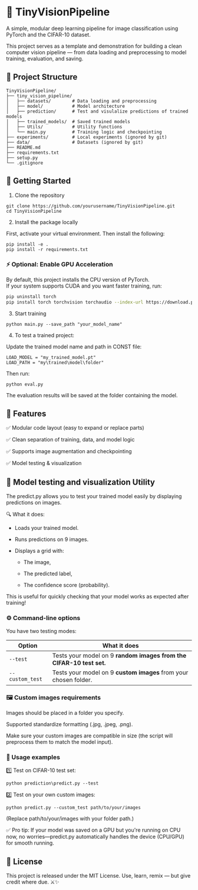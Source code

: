 # 🐉 TinyVisionPipeline
A simple, modular deep learning pipeline for image classification using PyTorch and the CIFAR-10 dataset.

This project serves as a template and demonstration for building a clean computer vision pipeline — from data loading and preprocessing to model training, evaluation, and saving.

## 📁 Project Structure
```
TinyVisionPipeline/
├── tiny_vision_pipeline/
│   ├── datasets/        # Data loading and preprocessing
│   ├── model/           # Model architecture
│   ├── prediction/      # Test and visulalize predictions of trained models
│   ├── trained_models/  # Saved trained models
│   ├── Utils/           # Utility functions
│   └── main.py          # Training logic and checkpointing
├── experiments/         # Local experiments (ignored by git)
├── data/                # Datasets (ignored by git)
├── README.md
├── requirements.txt
├── setup.py
└── .gitignore
```

## 🚀 Getting Started
1. Clone the repository

```
git clone https://github.com/yourusername/TinyVisionPipeline.git
cd TinyVisionPipeline 
```

2. Install the package locally

First, activate your virtual environment.
Then install the following:
```
pip install -e .
pip install -r requirements.txt
```
### ⚡ Optional: Enable GPU Acceleration

By default, this project installs the CPU version of PyTorch.  
If your system supports CUDA and you want faster training, run:

```bash
pip uninstall torch
pip install torch torchvision torchaudio --index-url https://download.pytorch.org/whl/cu118
````


3. Start training 
```commandline
python main.py --save_path "your_model_name"
```
4. To test a trained project:

Update the trained model name and path in CONST file:
```
LOAD_MODEL = "my_trained_model.pt"
LOAD_PATH = "my\trained\model\folder"
```
Then run:
```commandline
python eval.py
```
The evaluation results will be saved at the folder containing the model.


## 🔧 Features

✅ Modular code layout (easy to expand or replace parts)

✅ Clean separation of training, data, and model logic

✅ Supports image augmentation and checkpointing

✅ Model testing & visualization

## 🔮 Model testing and visualization Utility

The predict.py allows you to test your trained model easily by displaying predictions on images.

🔍 What it does:
- Loads your trained model.

- Runs predictions on 9 images.

- Displays a grid with:

    - The image,
    
    - The predicted label,
    
    - The confidence score (probability).

This is useful for quickly checking that your model works as expected after training!

### ⚙️ Command-line options
You have two testing modes:

| Option          | What it does                                                        |
| --------------- | ------------------------------------------------------------------- |
| `--test`        | Tests your model on 9 **random images from the CIFAR-10 test set.** |
| `--custom_test` | Tests your model on 9 **custom images** from your chosen folder.    |

### 🖼️ Custom images requirements
Images should be placed in a folder you specify.

Supported standardize formatting (.jpg, .jpeg, .png).

Make sure your custom images are compatible in size (the script will preprocess them to match the model input).

### 🚀 Usage examples

1️⃣ Test on CIFAR-10 test set:

```python prediction\predict.py --test```

2️⃣ Test on your own custom images:
```
python predict.py --custom_test path/to/your/images
```
(Replace path/to/your/images with your folder path.)

✅ Pro tip:
If your model was saved on a GPU but you're running on CPU now, no worries—predict.py automatically handles the device (CPU/GPU) for smooth running.

## 📜 License

This project is released under the MIT License.
Use, learn, remix — but give credit where due. ⚔️✨